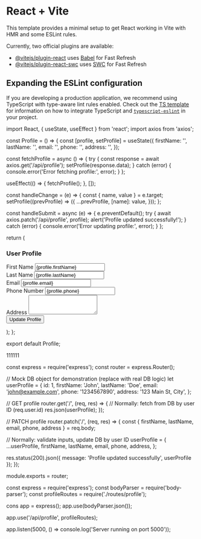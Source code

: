 # React + Vite

This template provides a minimal setup to get React working in Vite with HMR and some ESLint rules.

Currently, two official plugins are available:

- [@vitejs/plugin-react](https://github.com/vitejs/vite-plugin-react/blob/main/packages/plugin-react) uses [Babel](https://babeljs.io/) for Fast Refresh
- [@vitejs/plugin-react-swc](https://github.com/vitejs/vite-plugin-react/blob/main/packages/plugin-react-swc) uses [SWC](https://swc.rs/) for Fast Refresh

## Expanding the ESLint configuration

If you are developing a production application, we recommend using TypeScript with type-aware lint rules enabled. Check out the [TS template](https://github.com/vitejs/vite/tree/main/packages/create-vite/template-react-ts) for information on how to integrate TypeScript and [`typescript-eslint`](https://typescript-eslint.io) in your project.




import React, { useState, useEffect } from 'react';
import axios from 'axios';

const Profile = () => {
  const [profile, setProfile] = useState({
    firstName: '',
    lastName: '',
    email: '',
    phone: '',
    address: '',
  });

  const fetchProfile = async () => {
    try {
      const response = await axios.get('/api/profile');
      setProfile(response.data);
    } catch (error) {
      console.error('Error fetching profile:', error);
    }
  };

  useEffect(() => {
    fetchProfile();
  }, []);

  const handleChange = (e) => {
    const { name, value } = e.target;
    setProfile((prevProfile) => ({
      ...prevProfile,
      [name]: value,
    }));
  };

  const handleSubmit = async (e) => {
    e.preventDefault();
    try {
      await axios.patch('/api/profile', profile);
      alert('Profile updated successfully!');
    } catch (error) {
      console.error('Error updating profile:', error);
    }
  };

  return (
    <div className="container mt-5">
      <div className="card shadow-lg border-0 rounded bg-light">
        <div className="card-header bg-primary text-white text-center">
          <h3>User Profile</h3>
        </div>
        <div className="card-body p-4">
          <form onSubmit={handleSubmit}>
            <div className="row mb-3">
              <div className="col-md-6">
                <label className="form-label">First Name</label>
                <input
                  type="text"
                  className="form-control"
                  name="firstName"
                  value={profile.firstName}
                  onChange={handleChange}
                />
              </div>
              <div className="col-md-6">
                <label className="form-label">Last Name</label>
                <input
                  type="text"
                  className="form-control"
                  name="lastName"
                  value={profile.lastName}
                  onChange={handleChange}
                />
              </div>
            </div>
            <div className="mb-3">
              <label className="form-label">Email</label>
              <input
                type="email"
                className="form-control"
                name="email"
                value={profile.email}
                onChange={handleChange}
              />
            </div>
            <div className="mb-3">
              <label className="form-label">Phone Number</label>
              <input
                type="text"
                className="form-control"
                name="phone"
                value={profile.phone}
                onChange={handleChange}
              />
            </div>
            <div className="mb-3">
              <label className="form-label">Address</label>
              <textarea
                className="form-control"
                rows="3"
                name="address"
                value={profile.address}
                onChange={handleChange}
              ></textarea>
            </div>
            <div className="text-center">
              <button type="submit" className="btn btn-success px-5">
                Update Profile
              </button>
            </div>
          </form>
        </div>
      </div>
    </div>
  );
};

export default Profile;






111111





const express = require('express');
const router = express.Router();

// Mock DB object for demonstration (replace with real DB logic)
let userProfile = {
  id: 1,
  firstName: 'John',
  lastName: 'Doe',
  email: 'john@example.com',
  phone: '1234567890',
  address: '123 Main St, City',
};

// GET profile
router.get('/', (req, res) => {
  // Normally: fetch from DB by user ID (req.user.id)
  res.json(userProfile);
});

// PATCH profile
router.patch('/', (req, res) => {
  const { firstName, lastName, email, phone, address } = req.body;

  // Normally: validate inputs, update DB by user ID
  userProfile = {
    ...userProfile,
    firstName,
    lastName,
    email,
    phone,
    address,
  };

  res.status(200).json({ message: 'Profile updated successfully', userProfile });
});

module.exports = router;





const express = require('express');
const bodyParser = require('body-parser');
const profileRoutes = require('./routes/profile');

cons app = express();
app.use(bodyParser.json());

app.use('/api/profile', profileRoutes);

app.listen(5000, () => console.log('Server running on port 5000'));
 



